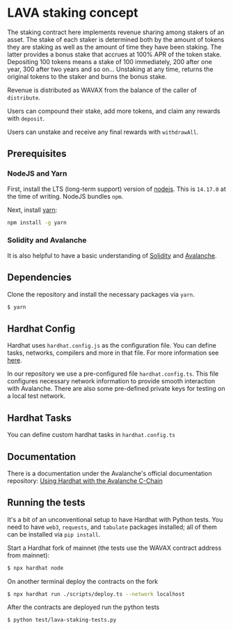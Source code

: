 # LAVA staking concept

The staking contract here implements revenue sharing among stakers of an asset.
The stake of each staker is determined both by the amount of tokens they are staking 
as well as the amount of time they have been staking. The latter provides a bonus
stake that accrues at 100% APR of the token stake. Depositing 100 tokens means
a stake of 100 immediately, 200 after one year, 300 after two years and so on...
Unstaking at any time, returns the original tokens to the staker and burns the bonus stake.

Revenue is distributed as WAVAX from the balance of the caller of `distribute`.

Users can compound their stake, add more tokens, and claim any rewards with `deposit`.

Users can unstake and receive any final rewards with `withdrawAll`.


## Prerequisites

### NodeJS and Yarn

First, install the LTS (long-term support) version of [nodejs](https://nodejs.org/en). This is `14.17.0` at the time of writing. NodeJS bundles `npm`.

Next, install [yarn](https://yarnpkg.com):

```zsh
npm install -g yarn
```

### Solidity and Avalanche

It is also helpful to have a basic understanding of [Solidity](https://docs.soliditylang.org) and [Avalanche](https://docs.avax.network).

## Dependencies

Clone the repository and install the necessary packages via `yarn`.

```zsh
$ yarn
```

## Hardhat Config

Hardhat uses `hardhat.config.js` as the configuration file. You can define tasks, networks, compilers and more in that file. For more information see [here](https://hardhat.org/config/).

In our repository we use a pre-configured file `hardhat.config.ts`. This file configures necessary network information to provide smooth interaction with Avalanche. There are also some pre-defined private keys for testing on a local test network.

## Hardhat Tasks

You can define custom hardhat tasks in `hardhat.config.ts`

## Documentation

There is a documentation under the Avalanche's official documentation repository:
[Using Hardhat with the Avalanche C-Chain](https://docs.avax.network/build/tutorials/smart-contracts/using-hardhat-with-the-avalanche-c-chain)


## Running the tests

It's a bit of an unconventional setup to have Hardhat with Python tests. You need to have `web3`, `requests`, and `tabulate` packages installed;
all of them can be installed via `pip install`. 

Start a Hardhat fork of mainnet (the tests use the WAVAX contract address from mainnet):
```zsh
$ npx hardhat node 
```

On another terminal deploy the contracts on the fork
```zsh
$ npx hardhat run ./scripts/deploy.ts --network localhost
```

After the contracts are deployed run the python tests
```zsh
$ python test/lava-staking-tests.py
```
